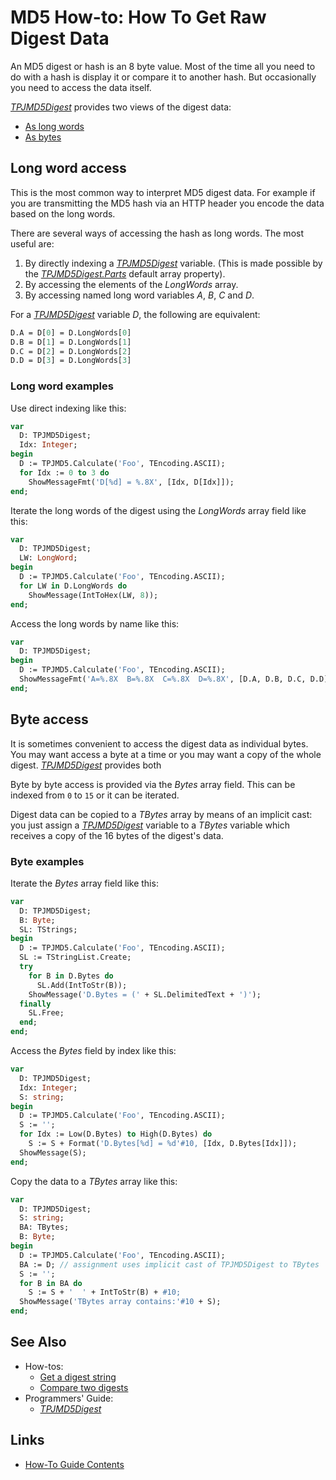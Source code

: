 # MD5 How-to: How To Get Raw Digest Data

An MD5 digest or hash is an 8 byte value. Most of the time all you need to do with a hash is display it or compare it to another hash. But occasionally you need to access the data itself.

[_TPJMD5Digest_](../API/TPJMD5Digest.md) provides two views of the digest data:

* [As long words](#long-word-access)
* [As bytes](#byte-access
)

## Long word access

This is the most common way to interpret MD5 digest data. For example if you are transmitting the MD5 hash via an HTTP header you encode the data based on the long words.

There are several ways of accessing the hash as long words. The most useful are:

1. By directly indexing a [_TPJMD5Digest_](../API/TPJMD5Digest.md) variable. (This is made possible by the [_TPJMD5Digest.Parts_](../API/TPJMD5Digest-Parts.md) default array property).
2. By accessing the elements of the _LongWords_ array.
3. By accessing named long word variables _A_, _B_, _C_ and _D_.

For a [_TPJMD5Digest_](../API/TPJMD5Digest.md) variable _D_, the following are equivalent:

```pascal
D.A = D[0] = D.LongWords[0]
D.B = D[1] = D.LongWords[1]
D.C = D[2] = D.LongWords[2]
D.D = D[3] = D.LongWords[3]
```

### Long word examples

Use direct indexing like this:

```pascal
var
  D: TPJMD5Digest;
  Idx: Integer;
begin
  D := TPJMD5.Calculate('Foo', TEncoding.ASCII);
  for Idx := 0 to 3 do
    ShowMessageFmt('D[%d] = %.8X', [Idx, D[Idx]]);
end;
```

Iterate the long words of the digest using the _LongWords_ array field like this:

```pascal
var
  D: TPJMD5Digest;
  LW: LongWord;
begin
  D := TPJMD5.Calculate('Foo', TEncoding.ASCII);
  for LW in D.LongWords do
    ShowMessage(IntToHex(LW, 8));
end;
```

Access the long words by name like this:

```pascal
var
  D: TPJMD5Digest;
begin
  D := TPJMD5.Calculate('Foo', TEncoding.ASCII);
  ShowMessageFmt('A=%.8X  B=%.8X  C=%.8X  D=%.8X', [D.A, D.B, D.C, D.D]);
end;
```

## Byte access

It is sometimes convenient to access the digest data as individual bytes. You may want access a byte at a time or you may want a copy of the whole digest. [_TPJMD5Digest_](../API/TPJMD5Digest.md) provides both

Byte by byte access is provided via the _Bytes_ array field. This can be indexed from `0` to `15` or it can be iterated.

Digest data can be copied to a _TBytes_ array by means of an implicit cast: you just assign a [_TPJMD5Digest_](../API/TPJMD5Digest.md) variable to a _TBytes_ variable which receives a copy of the 16 bytes of the digest's data.

### Byte examples

Iterate the _Bytes_ array field like this:

```pascal
var
  D: TPJMD5Digest;
  B: Byte;
  SL: TStrings;
begin
  D := TPJMD5.Calculate('Foo', TEncoding.ASCII);
  SL := TStringList.Create;
  try
    for B in D.Bytes do
      SL.Add(IntToStr(B));
    ShowMessage('D.Bytes = (' + SL.DelimitedText + ')');
  finally
    SL.Free;
  end;
end;
```

Access the _Bytes_ field by index like this:

```pascal
var
  D: TPJMD5Digest;
  Idx: Integer;
  S: string;
begin
  D := TPJMD5.Calculate('Foo', TEncoding.ASCII);
  S := '';
  for Idx := Low(D.Bytes) to High(D.Bytes) do
    S := S + Format('D.Bytes[%d] = %d'#10, [Idx, D.Bytes[Idx]]);
  ShowMessage(S);
end;
```

Copy the data to a _TBytes_ array like this:

```pascal
var
  D: TPJMD5Digest;
  S: string;
  BA: TBytes;
  B: Byte;
begin
  D := TPJMD5.Calculate('Foo', TEncoding.ASCII);
  BA := D; // assignment uses implicit cast of TPJMD5Digest to TBytes
  S := '';
  for B in BA do
    S := S + '  ' + IntToStr(B) + #10;
  ShowMessage('TBytes array contains:'#10 + S);
end;
```

## See Also

* How-tos:
  * [Get a digest string](./GetDigestAsString.md)
  * [Compare two digests](./CompareDigests.md)
* Programmers' Guide:
  * [_TPJMD5Digest_](../API/TPJMD5Digest.md)

## Links

* [How-To Guide Contents](../HowTo.md)
